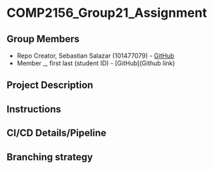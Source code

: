 # COMP2156_Group21_Assignment
## Group Members
- Repo Creator, Sebastian Salazar (101477079) - [GitHub](https://github.com/Yefreytor)
- Member _, first last (student ID) - [GitHub](Github link)

## Project Description

## Instructions

## CI/CD Details/Pipeline

## Branching strategy
